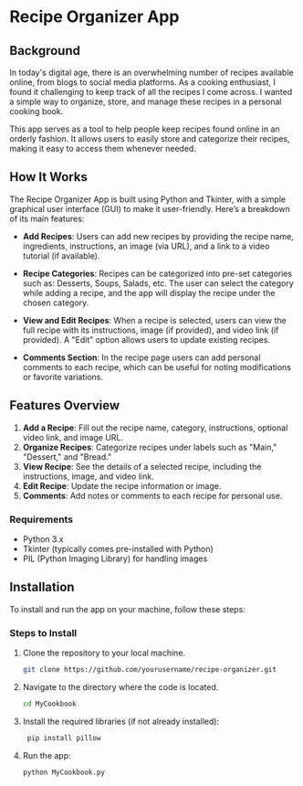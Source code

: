 # Recipe Organizer App

## Background
In today's digital age, there is an overwhelming number of recipes available online, from blogs to social media platforms. As a cooking enthusiast, I found it challenging to keep track of all the recipes I come across. I wanted a simple way to organize, store, and manage these recipes in a personal cooking book. 

This app serves as a tool to help people keep recipes found online in an orderly fashion. It allows users to easily store and categorize their recipes, making it easy to access them whenever needed. 

## How It Works
The Recipe Organizer App is built using Python and Tkinter, with a simple graphical user interface (GUI) to make it user-friendly. Here’s a breakdown of its main features:

- **Add Recipes**: Users can add new recipes by providing the recipe name, ingredients, instructions, an image (via URL), and a link to a video tutorial (if available).
  
- **Recipe Categories**: Recipes can be categorized into pre-set categories such as: Desserts, Soups, Salads, etc. The user can select the category while adding a recipe, and the app will display the recipe under the chosen category.

- **View and Edit Recipes**: When a recipe is selected, users can view the full recipe with its instructions, image (if provided), and video link (if provided). A "Edit" option allows users to update existing recipes.

- **Comments Section**: In the recipe page users can add personal comments to each recipe, which can be useful for noting modifications or favorite variations.

## Features Overview
1. **Add a Recipe**: Fill out the recipe name, category, instructions, optional video link, and image URL.
2. **Organize Recipes**: Categorize recipes under labels such as "Main," "Dessert," and "Bread."
3. **View Recipe**: See the details of a selected recipe, including the instructions, image, and video link.
4. **Edit Recipe**: Update the recipe information or image.
5. **Comments**: Add notes or comments to each recipe for personal use.


### Requirements
- Python 3.x
- Tkinter (typically comes pre-installed with Python)
- PIL (Python Imaging Library) for handling images

  
## Installation
To install and run the app on your machine, follow these steps:


### Steps to Install
1. Clone the repository to your local machine.
   ```bash
   git clone https://github.com/yourusername/recipe-organizer.git

2. Navigate to the directory where the code is located.
   ```bash
   cd MyCookbook

3. Install the required libraries (if not already installed):
   ```bash
    pip install pillow

4. Run the app:
   ```bash
   python MyCookbook.py



